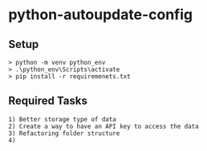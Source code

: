 # python-autoupdate-config

## Setup
```
> python -m venv python_env
> .\python_env\Scripts\activate
> pip install -r requiremenets.txt
```

## Required Tasks
```
1) Better storage type of data
2) Create a way to have an API key to access the data
3) Refactoring folder structure 
4) 
```
